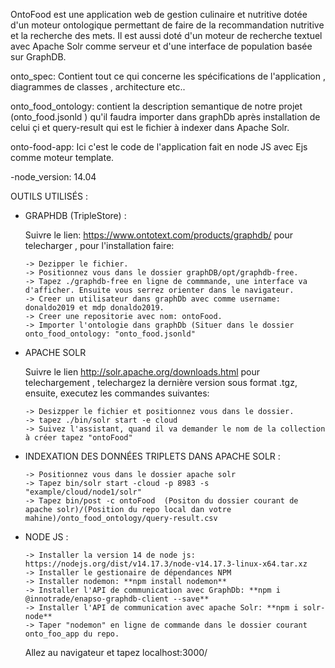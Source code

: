 OntoFood est une application web de gestion culinaire et nutritive dotée d'un moteur ontologique permettant de faire de la recommandation nutritive et la recherche des mets. Il est aussi doté d'un moteur de recherche textuel avec Apache Solr comme serveur et d'une interface de population basée sur GraphDB.

onto_spec: Contient tout ce qui concerne les spécifications de l'application , diagrammes de classes , architecture etc..

onto_food_ontology: contient la description semantique de notre projet (onto_food.jsonld ) qu'il faudra importer dans graphDb après installation de celui çi et query-result qui est le fichier à indexer dans Apache Solr.  

onto-food-app: Ici c'est le code de l'application fait en node JS avec Ejs comme moteur template.

-node_version: 14.04

OUTILS UTILISÉS :

   * GRAPHDB (TripleStore) :

     Suivre le lien: https://www.ontotext.com/products/graphdb/ pour telecharger , pour l'installation faire:
       
         -> Dezipper le fichier.
         -> Positionnez vous dans le dossier graphDB/opt/graphdb-free.
         -> Tapez ./graphdb-free en ligne de commmande, une interface va d'afficher. Ensuite vous serrez orienter dans le navigateur.
         -> Creer un utilisateur dans graphDb avec comme username: donaldo2019 et mdp donaldo2019.
         -> Creer une repositorie avec nom: ontoFood.
         -> Importer l'ontologie dans graphDb (Situer dans le dossier onto_food_ontology: "onto_food.jsonld"
         
  
   * APACHE SOLR
     
      Suivre le lien http://solr.apache.org/downloads.html pour telechargement , telechargez la dernière version sous format .tgz, ensuite, executez les commandes       suivantes:
     
         -> Desizpper le fichier et positionnez vous dans le dossier.
         -> tapez ./bin/solr start -e cloud
         -> Suivez l'assistant, quand il va demander le nom de la collection à créer tapez "ontoFood"
   
 
   * INDEXATION DES DONNÉES TRIPLETS DANS APACHE SOLR :
   
         -> Positionnez vous dans le dossier apache solr
         -> Tapez bin/solr start -cloud -p 8983 -s "example/cloud/node1/solr"
         -> Tapez bin/post -c ontoFood  (Positon du dossier courant de apache solr)/(Position du repo local dan votre mahine)/onto_food_ontology/query-result.csv
    
  
   * NODE JS :
     
         -> Installer la version 14 de node js: https://nodejs.org/dist/v14.17.3/node-v14.17.3-linux-x64.tar.xz
         -> Installer le gestionaire de dépendances NPM
         -> Installer nodemon: **npm install nodemon**
         -> Installer l'API de communication avec GraphDb: **npm i @innotrade/enapso-graphdb-client --save**
         -> Installer l'API de communication avec apache Solr: **npm i solr-node**
         -> Taper "nodemon" en ligne de commande dans le dossier courant onto_foo_app du repo.
         
     
     Allez au navigateur et tapez localhost:3000/
     
     
    
   
         
 
   
  
     

    
